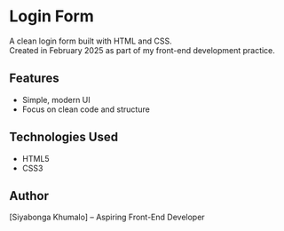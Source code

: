 # Login Form

A clean login form built with HTML and CSS.  
Created in February 2025 as part of my front-end development practice.

## Features
- Simple, modern UI
- Focus on clean code and structure

## Technologies Used
- HTML5
- CSS3

## Author
[Siyabonga Khumalo] – Aspiring Front-End Developer
